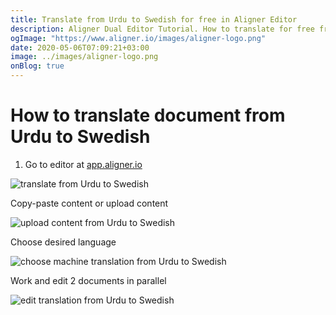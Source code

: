 ```yaml
---
title: Translate from Urdu to Swedish for free in Aligner Editor
description: Aligner Dual Editor Tutorial. How to translate for free from Urdu to Swedish. Aligner is multilingual document management platform. 
ogImage: "https://www.aligner.io/images/aligner-logo.png"
date: 2020-05-06T07:09:21+03:00
image: ../images/aligner-logo.png
onBlog: true
---
```


# How to translate document from Urdu to Swedish

1. Go to editor at [app.aligner.io](https://app.aligner.io "Aligner App web page")

![translate from Urdu to Swedish](../aligner-blank-editor.png "translate from Urdu to Swedish")

Copy-paste content or upload content

![upload content from Urdu to Swedish](../aligner-uploaded-document.png "upload content from Urdu to Swedish")

Choose desired language

![choose machine translation from Urdu to Swedish](../aligner-language-dropdown.png "choose machine translation from Urdu to Swedish")

Work and edit 2 documents in parallel

![edit translation from Urdu to Swedish](../aligner-double-sitded-editor.png "edit translation from Urdu to Swedish")

